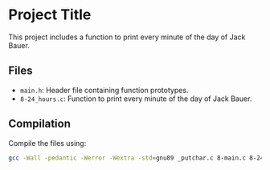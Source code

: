 # Project Title

This project includes a function to print every minute of the day of Jack Bauer.

## Files
- `main.h`: Header file containing function prototypes.
- `8-24_hours.c`: Function to print every minute of the day of Jack Bauer.

## Compilation
Compile the files using:
```sh
gcc -Wall -pedantic -Werror -Wextra -std=gnu89 _putchar.c 8-main.c 8-24_hours.c -o 8-24

